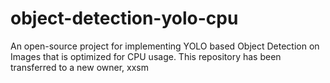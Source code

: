 # object-detection-yolo-cpu 
An open-source project for implementing YOLO based Object Detection on Images that is optimized for CPU usage. This repository has been transferred to a new owner, xxsm